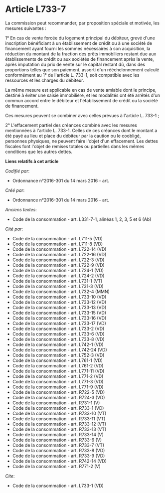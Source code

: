 # Article L733-7

La commission peut recommander, par proposition spéciale et motivée, les mesures suivantes : 

1° En cas de vente forcée du logement principal du débiteur, grevé d'une inscription bénéficiant à un établissement de crédit
ou à une société de financement ayant fourni les sommes nécessaires à son acquisition, la réduction du montant de la fraction
des prêts immobiliers restant due aux établissements de crédit ou aux sociétés de financement après la vente, après
imputation du prix de vente sur le capital restant dû, dans des proportions telles que son paiement, assorti d'un
rééchelonnement calculé conformément au 1° de l'article L. 733-1, soit compatible avec les ressources et les charges du
débiteur. 

La même mesure est applicable en cas de vente amiable dont le principe, destiné à éviter une saisie immobilière, et les
modalités ont été arrêtés d'un commun accord entre le débiteur et l'établissement de crédit ou la société de financement. 

Ces mesures peuvent se combiner avec celles prévues à l'article L. 733-1 ; 

2° L'effacement partiel des créances combiné avec les mesures mentionnées à l'article L. 733-1. Celles de ces créances dont
le montant a été payé au lieu et place du débiteur par la caution ou le coobligé, personnes physiques, ne peuvent faire
l'objet d'un effacement. Les dettes fiscales font l'objet de remises totales ou partielles dans les mêmes conditions que les
autres dettes.

**Liens relatifs à cet article**

_Codifié par_:

  - Ordonnance n°2016-301 du 14 mars 2016 - art.

_Créé par_:

  - Ordonnance n°2016-301 du 14 mars 2016 - art.

_Anciens textes_:

  - Code de la consommation - art. L331-7-1, alinéas 1, 2, 3, 5 et 6 (Ab)

_Cité par_:

  - Code de la consommation - art. L711-5 (VD)
  - Code de la consommation - art. L711-8 (VD)
  - Code de la consommation - art. L722-14 (VD)
  - Code de la consommation - art. L722-16 (VD)
  - Code de la consommation - art. L722-3 (VD)
  - Code de la consommation - art. L722-9 (VD)
  - Code de la consommation - art. L724-1 (VD)
  - Code de la consommation - art. L724-2 (VD)
  - Code de la consommation - art. L731-1 (VT)
  - Code de la consommation - art. L731-3 (VD)
  - Code de la consommation - art. L732-4 (MMN)
  - Code de la consommation - art. L733-10 (VD)
  - Code de la consommation - art. L733-12 (VD)
  - Code de la consommation - art. L733-13 (VD)
  - Code de la consommation - art. L733-15 (VD)
  - Code de la consommation - art. L733-16 (VD)
  - Code de la consommation - art. L733-17 (VD)
  - Code de la consommation - art. L733-2 (VD)
  - Code de la consommation - art. L733-6 (VD)
  - Code de la consommation - art. L733-8 (VD)
  - Code de la consommation - art. L742-1 (VD)
  - Code de la consommation - art. L742-24 (VD)
  - Code de la consommation - art. L752-3 (VD)
  - Code de la consommation - art. L761-1 (VD)
  - Code de la consommation - art. L761-2 (VD)
  - Code de la consommation - art. L771-11 (VD)
  - Code de la consommation - art. L771-2 (VD)
  - Code de la consommation - art. L771-3 (VD)
  - Code de la consommation - art. L771-9 (VD)
  - Code de la consommation - art. R722-5 (VD)
  - Code de la consommation - art. R724-3 (VD)
  - Code de la consommation - art. R731-1 (V)
  - Code de la consommation - art. R733-1 (VD)
  - Code de la consommation - art. R733-10 (VT)
  - Code de la consommation - art. R733-11 (VT)
  - Code de la consommation - art. R733-12 (VT)
  - Code de la consommation - art. R733-13 (VT)
  - Code de la consommation - art. R733-14 (V)
  - Code de la consommation - art. R733-6 (V)
  - Code de la consommation - art. R733-7 (VT)
  - Code de la consommation - art. R733-8 (VD)
  - Code de la consommation - art. R733-9 (VD)
  - Code de la consommation - art. R742-14 (VD)
  - Code de la consommation - art. R771-2 (V)

_Cite_:

  - Code de la consommation - art. L733-1 (VD)
